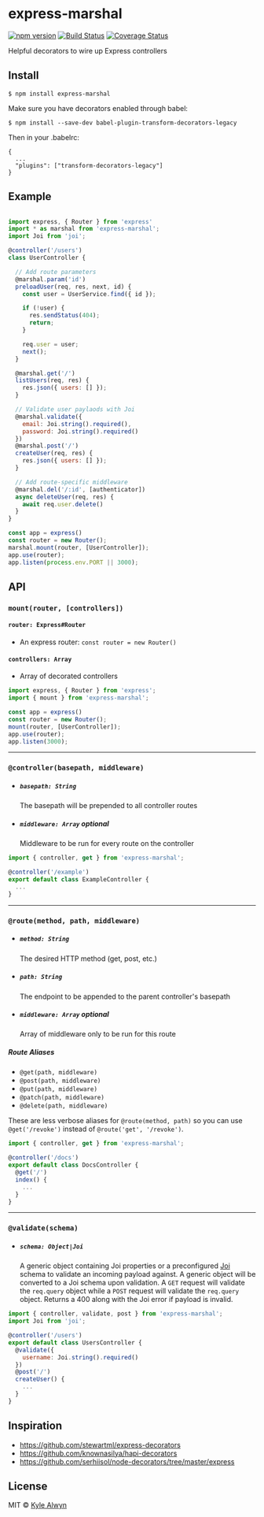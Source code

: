 # express-marshal

[![npm version](https://badge.fury.io/js/express-marshal.svg)](http://badge.fury.io/js/express-marshal)
[![Build Status](https://travis-ci.org/kylealwyn/express-marshal.svg?branch=master)](https://travis-ci.org/kylealwyn/express-marshal)
[![Coverage Status](https://coveralls.io/repos/kylealwyn/express-marshal/badge.svg?branch=master&service=github)](https://coveralls.io/github/kylealwyn/express-marshal?branch=master)

Helpful decorators to wire up Express controllers


## Install

```
$ npm install express-marshal
```

Make sure you have decorators enabled through babel:

```
$ npm install --save-dev babel-plugin-transform-decorators-legacy
```

Then in your .babelrc:
```
{
  ...
  "plugins": ["transform-decorators-legacy"]
}
```

## Example

```js

import express, { Router } from 'express'
import * as marshal from 'express-marshal';
import Joi from 'joi';

@controller('/users')
class UserController {

  // Add route parameters
  @marshal.param('id')
  preloadUser(req, res, next, id) {
    const user = UserService.find({ id });

    if (!user) {
      res.sendStatus(404);
      return;
    }

    req.user = user;
    next();
  }

  @marshal.get('/')
  listUsers(req, res) {
    res.json({ users: [] });
  }

  // Validate user paylaods with Joi
  @marshal.validate({
    email: Joi.string().required(),
    password: Joi.string().required()
  })
  @marshal.post('/')
  createUser(req, res) {
    res.json({ users: [] });
  }

  // Add route-specific middleware
  @marshal.del('/:id', [authenticator])
  async deleteUser(req, res) {
    await req.user.delete()
  }
}

const app = express()
const router = new Router();
marshal.mount(router, [UserController]);
app.use(router);
app.listen(process.env.PORT || 3000);
```

## API

### `mount(router, [controllers])`

#### `router: Express#Router`
  * An express router: `const router = new Router()`

#### `controllers: Array`
  * Array of decorated controllers

```js
import express, { Router } from 'express';
import { mount } from 'express-marshal';

const app = express()
const router = new Router();
mount(router, [UserController]);
app.use(router);
app.listen(3000);
```

---

### `@controller(basepath, middleware)`

* ##### `basepath: String`

  The basepath will be prepended to all controller routes

* ##### `middleware: Array` *optional*

  Middleware to be run for every route on the controller

```js
import { controller, get } from 'express-marshal';

@controller('/example')
export default class ExampleController {
  ...
}
```
---

### `@route(method, path, middleware)`

* ##### `method: String`

  The desired HTTP method (get, post, etc.)

* ##### `path: String`

  The endpoint to be appended to the parent controller's basepath

* ##### `middleware: Array` *optional*

  Array of middleware only to be run for this route

##### Route Aliases

* `@get(path, middleware)`
* `@post(path, middleware)`
* `@put(path, middleware)`
* `@patch(path, middleware)`
* `@delete(path, middleware)`

These are less verbose aliases for `@route(method, path)` so you can use `@get('/revoke')` instead of `@route('get', '/revoke')`.

```js
import { controller, get } from 'express-marshal';

@controller('/docs')
export default class DocsController {
  @get('/')
  index() {
    ...
  }
}
```
---

### `@validate(schema)`

* ##### `schema: Object|Joi`

  A generic object containing Joi properties or a preconfigured [Joi](https://github.com/hapijs/joi) schema to validate an incoming payload against. A generic object will be converted to a Joi schema upon validation. A `GET` request will validate the `req.query` object while a `POST` request will validate the `req.query` object. Returns a 400 along with the Joi error if payload is invalid.

```js
import { controller, validate, post } from 'express-marshal';
import Joi from 'joi';

@controller('/users')
export default class UsersController {
  @validate({
    username: Joi.string().required()
  })
  @post('/')
  createUser() {
    ...
  }
}
```

## Inspiration

* https://github.com/stewartml/express-decorators
* https://github.com/knownasilya/hapi-decorators
* https://github.com/serhiisol/node-decorators/tree/master/express

## License

MIT © [Kyle Alwyn](https://kylealwyn.com)

